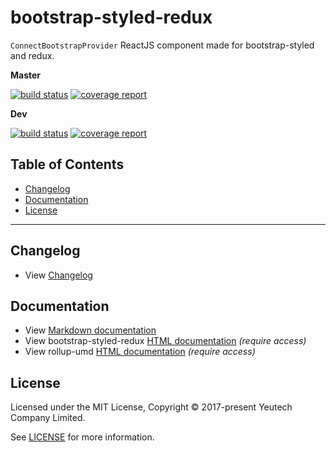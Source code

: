 # bootstrap-styled-redux

`ConnectBootstrapProvider` ReactJS component made for bootstrap-styled and redux.

**Master**

[![build status](https://module.kopaxgroup.com/bootstrap-styled/bootstrap-styled-redux/badges/master/build.svg)](https://module.kopaxgroup.com/styled-components/bootstrap-styled-redux/commits/master)
[![coverage report](https://module.kopaxgroup.com/bootstrap-styled/bootstrap-styled-redux/badges/master/coverage.svg)](https://module.kopaxgroup.com/styled-components/bootstrap-styled-redux/commits/master)

**Dev**

[![build status](https://module.kopaxgroup.com/bootstrap-styled/bootstrap-styled-redux/badges/dev/build.svg)](https://module.kopaxgroup.com/styled-components/bootstrap-styled-redux/commits/dev)
[![coverage report](https://module.kopaxgroup.com/bootstrap-styled/bootstrap-styled-redux/badges/dev/coverage.svg)](https://module.kopaxgroup.com/styled-components/bootstrap-styled-redux/commits/dev)


## Table of Contents

  - [Changelog](#changelog)
  - [Documentation](#documentation)
  - [License](#license)

---

## Changelog

  - View [Changelog](CHANGELOG.md)
  
## Documentation

  - View [Markdown documentation](docs)
  - View bootstrap-styled-redux [HTML documentation](https://bootstrap-styled.kopaxgroup.com.yeutech.com/bootstrap-styled-redux) *(require access)*
  - View rollup-umd [HTML documentation](https://dev-tools.yeutech.com/rollup-umd) *(require access)*

## License

Licensed under the MIT License, Copyright © 2017-present Yeutech Company Limited.

See [LICENSE](LICENSE.md) for more information.
